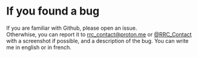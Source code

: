 # If you found a bug

If you are familiar with Github, please open an issue.  
Otherwhise, you can report it to [rrc_contact@proton.me](mailto:rrc_contact@proton.me?subject=But%20report) or [@RRC_Contact](https://t.me/RRC_Contact) with a screenshot if possible, and a description of the bug.
You can write me in english or in french.